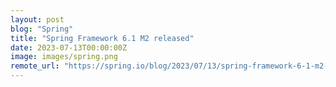 ```yaml
---
layout: post
blog: "Spring"
title: "Spring Framework 6.1 M2 released"
date: 2023-07-13T00:00:00Z
image: images/spring.png
remote_url: "https://spring.io/blog/2023/07/13/spring-framework-6-1-m2-released"
---
```

